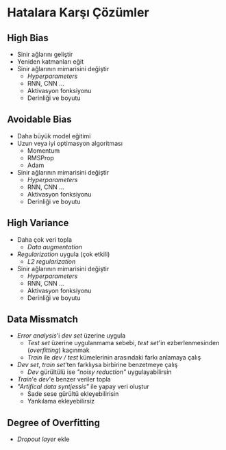 # Hatalara Karşı Çözümler

## High Bias

- Sinir ağlarını geliştir
- Yeniden katmanları eğit
- Sinir ağlarının mimarisini değiştir
  - _Hyperparameters_
  - RNN, CNN ...
  - Aktivasyon fonksiyonu
  - Derinliği ve boyutu

## Avoidable Bias

- Daha büyük model eğitimi
- Uzun veya iyi optimasyon algoritması
  - Momentum
  - RMSProp
  - Adam
- Sinir ağlarının mimarisini değiştir
  - _Hyperparameters_
  - RNN, CNN ...
  - Aktivasyon fonksiyonu
  - Derinliği ve boyutu

## High Variance

- Daha çok veri topla
  - _Data augmentation_
- _Regularization_ uygula (çok etkili)
  - _L2 regularization_
- Sinir ağlarının mimarisini değiştir
  - _Hyperparameters_
  - RNN, CNN ...
  - Aktivasyon fonksiyonu
  - Derinliği ve boyutu

## Data Missmatch

- _Error analysis_'i _dev set_ üzerine uygula
  - _Test set_ üzerine uygulanmama sebebi, _test set_'in ezberlenmesinden (_overfitting_) kaçınmak
  - _Train_ ile _dev / test_ kümelerinin arasındaki farkı anlamaya çalış
- _Dev set_, _train set_'ten farklıysa birbirine benzetmeye çalış
  - _Dev_ gürültülü ise _"noisy reduction"_ uygulayabilirsin
- _Train_'e _dev_'e benzer veriler topla
- _"Artifical data syntjessis"_ ile yapay veri oluştur
  - Sade sese gürültü ekleyebilirisin
  - Yankılama ekleyebilirsiz

## Degree of Overfitting

- _Dropout layer_ ekle

